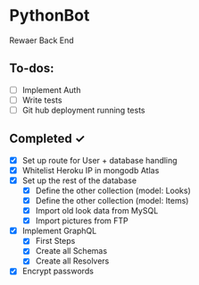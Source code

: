 # PythonBot

Rewaer Back End

## To-dos:

- [ ] Implement Auth
- [ ] Write tests
- [ ] Git hub deployment running tests

## Completed ✓

- [x] Set up route for User + database handling
- [x] Whitelist Heroku IP in mongodb Atlas
- [x] Set up the rest of the database
  - [x] Define the other collection (model: Looks)
  - [x] Define the other collection (model: Items)
  - [x] Import old look data from MySQL
  - [x] Import pictures from FTP
- [x] Implement GraphQL
  - [x] First Steps
  - [x] Create all Schemas
  - [x] Create all Resolvers
- [x] Encrypt passwords
